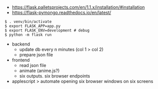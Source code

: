 * https://flask.palletsprojects.com/en/1.1.x/installation/#installation
* https://flask-pymongo.readthedocs.io/en/latest/

```terminal
$ . venv/bin/activate
$ export FLASK_APP=app.py
$ export FLASK_ENV=development # debug
$ python -m flask run
```

* backend
  * update db every n minutes (col 1 > col 2)
  * prepare json file
* frontend
  * read json file
  * animate (anime.js?)
  * six outputs. six browser endpoints
* applescript > automate opening six browser windows on six screens